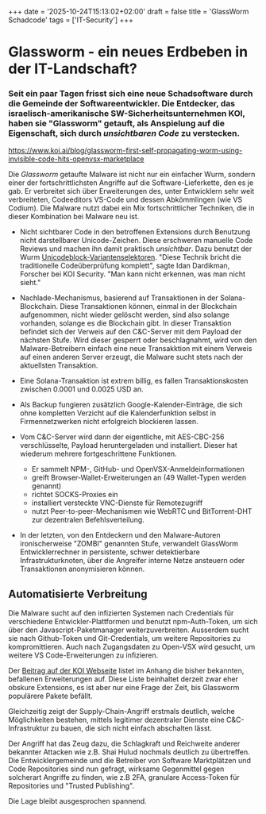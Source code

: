 +++
date = '2025-10-24T15:13:02+02:00'
draft = false
title = 'GlassWorm Schadcode'
tags = ['IT-Security']
+++

# Glassworm - ein neues Erdbeben in der IT-Landschaft?
### Seit ein paar Tagen frisst sich eine neue Schadsoftware durch die Gemeinde der Softwareentwickler. Die Entdecker, das israelisch-amerikanische SW-Sicherheitsunternehmen KOI, haben sie "Glassworm" getauft, als Anspielung auf die Eigenschaft, sich durch ***unsichtbaren Code*** zu verstecken.
https://www.koi.ai/blog/glassworm-first-self-propagating-worm-using-invisible-code-hits-openvsx-marketplace

Die *Glassworm* getaufte Malware ist nicht nur ein einfacher Wurm, sondern einer der fortschrittlichsten Angriffe auf die Software-Lieferkette, den es je gab.
Er verbreitet sich über Erweiterungen des, unter Entwicklern sehr weit verbreiteten, Codeeditors VS-Code und dessen Abkömmlingen (wie VS Codium).
Die Malware nutzt dabei ein Mix fortschrittlicher Techniken, die in dieser Kombination bei Malware neu ist.

- Nicht sichtbarer Code in den betroffenen Extensions durch Benutzung nicht darstellbarer Unicode-Zeichen. Diese erschweren manuelle Code Reviews und machen ihn damit praktisch *unsichtbar*. Dazu benutzt der Wurm [Unicodeblock-Variantenselektoren](https://de.wikipedia.org/wiki/Unicodeblock_Variantenselektoren).
"Diese Technik bricht die traditionelle Codeüberprüfung komplett", sagte Idan Dardikman, Forscher bei KOI Security. "Man kann nicht erkennen, was man nicht sieht."
- Nachlade-Mechanismus, basierend auf Transaktionen in der Solana-Blockchain. Diese Transaktionen können, einmal in der Blockchain aufgenommen, nicht wieder gelöscht werden, sind also solange vorhanden, solange es die Blockchain gibt. In dieser Transaktion befindet sich der Verweis auf den C&C-Server mit dem Payload der nächsten Stufe. Wird dieser gesperrt oder beschlagnahmt, wird von den Malware-Betreibern einfach eine neue Transakktion mit einem Verweis auf einen anderen Server erzeugt, die Malware sucht stets nach der aktuellsten Transaktion.
- Eine Solana-Transaktion ist extrem billig, es fallen Transaktionskosten zwischen 0.0001 und 0.0025 USD an.
- Als Backup fungieren zusätzlich Google-Kalender-Einträge, die sich ohne kompletten Verzicht auf die Kalenderfunktion selbst in Firmennetzwerken nicht erfolgreich blockieren lassen.
-  Vom C&C-Server wird dann der eigentliche, mit AES-CBC-256 verschlüsselte, Payload heruntergeladen und installiert.
Dieser hat wiederum mehrere fortgeschrittene Funktionen.

    - Er sammelt NPM-, GitHub- und OpenVSX-Anmeldeinformationen
    - greift Browser-Wallet-Erweiterungen an (49 Wallet-Typen werden genannt)
    - richtet SOCKS-Proxies ein
    - installiert versteckte VNC-Dienste für Remotezugriff
    - nutzt Peer-to-peer-Mechanismen wie WebRTC und BitTorrent-DHT zur dezentralen Befehlsverteilung.
    
- In der letzten, von den Entdeckern und den Malware-Autoren ironischerweise "ZOMBI" genannten Stufe, verwandelt GlassWorm Entwicklerrechner in persistente, schwer detektierbare Infrastrukturknoten, über die Angreifer interne Netze ansteuern oder Transaktionen anonymisieren können.

## Automatisierte Verbreitung
Die Malware sucht auf den infizierten Systemen nach Credentials für verschiedene Entwickler-Plattformen und benutzt npm-Auth-Token, um sich über den Javascript-Paketmanager weiterzuverbreiten. Ausserdem sucht sie nach Github-Token und Git-Credentials, um weitere Repositories zu kompromittieren. Auch nach Zugangsdaten zu Open-VSX wird gesucht, um weitere VS Code-Erweiterungen zu infizieren.

Der [Beitrag auf der KOI Webseite](https://www.koi.ai/blog/glassworm-first-self-propagating-worm-using-invisible-code-hits-openvsx-marketplace) listet im Anhang die bisher bekannten, befallenen Erweiterungen auf. Diese Liste beinhaltet derzeit zwar eher obskure Extensions, es ist aber nur eine Frage der Zeit, bis Glassworm populärere Pakete befällt.

Gleichzeitig zeigt der Supply-Chain-Angriff erstmals deutlich, welche Möglichkeiten bestehen, mittels legitimer dezentraler Dienste eine C&C-Infrastruktur zu bauen, die sich nicht einfach abschalten lässt.

Der Angriff hat das Zeug dazu, die Schlagkraft und Reichweite anderer bekannter Attacken wie z.B. Shai Hulud nochmals deutlich zu übertreffen.
Die Entwicklergemeinde und die Betreiber von Software Marktplätzen und Code Repositories sind nun gefragt, wirksame Gegenmittel gegen solcherart Angriffe zu finden, wie z.B 2FA, granulare Access-Token für Repositories und "Trusted Publishing".

Die Lage bleibt ausgesprochen spannend.